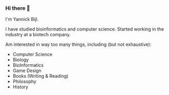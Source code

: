 ### Hi there 👋

I'm Yannick Bijl.

I have studied bioinformatics and computer science.
Started working in the industry at a biotech company.

Am interested in way too many things, including (but not exhaustive):
* Computer Science
* Biology
* BioInformatics
* Game Design
* Books (Writing & Reading)
* Philosophy
* History

<!--
**yannickbijl/yannickbijl** is a ✨ _special_ ✨ repository because its `README.md` (this file) appears on your GitHub profile.

Here are some ideas to get you started:

- 🔭 I’m currently working on ...
- 🌱 I’m currently learning ...
- 👯 I’m looking to collaborate on ...
- 🤔 I’m looking for help with ...
- 💬 Ask me about ...
- 📫 How to reach me: ...
- 😄 Pronouns: ...
- ⚡ Fun fact: ...
-->
